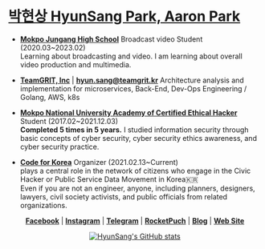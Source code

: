 # [박현상 HyunSang Park, Aaron Park](https://www.parkhyunsang.com/)

- [**Mokpo Jungang High School**](https://mokpojoongang.hs.jne.kr) Broadcast video Student (2020.03~2023.02)  
Learning about broadcasting and video. I am learning about overall video production and multimedia.

- [**TeamGRIT, Inc**](https://teamgrit.kr/) | [**hyun.sang@teamgrit.kr**](mailto:hyun.sang@teamgrit.kr)
Architecture analysis and implementation for microservices, Back-End, Dev-Ops Engineering / Golang, AWS, k8s

- [**Mokpo National University Academy of Certified Ethical Hacker**](http://secu.mokpo.ac.kr/index.9is?contentUid=4a94e39d5f702dab015f8fa6b7e414b2) Student (2017.02~2021.12.03)  
**Completed 5 times in 5 years.** I studied information security through basic concepts of cyber security, cyber security ethics awareness, and cyber security practice.
- [**Code for Korea**](https://codefor.kr) Organizer (2021.02.13~Current)  
plays a central role in the network of citizens who engage in the Civic Hacker or Public Service Data Movement in Korea🇰🇷   
Even if you are not an engineer, anyone, including planners, designers, lawyers, civil society activists, and public officials from related organizations.

<div align="center">
  
[**Facebook**](https://www.facebook.com/hyun.sang.0625/) | [**Instagram**](https://www.instagram.com/im_hyun.sang/) | [**Telegram**](https://t.me/hyun.sang) | [**RocketPuch**](https://www.rocketpunch.com/@hyun.sang) | [**Blog**](https://blog.parkhyunsang.com) | [**Web Site**](https://www.parkhyunsang.com)

</div>
  
<div align="center">
  
[![HyunSang's GitHub stats](https://github-readme-stats.vercel.app/api?username=dev-hyunsang)](https://github.com/dev-hyunsang/github-readme-stats)
  
 </div>
